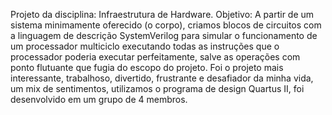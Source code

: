 Projeto da disciplina: Infraestrutura de Hardware.
Objetivo: A partir de um sistema minimamente oferecido (o corpo), criamos blocos de circuitos com a linguagem de descrição SystemVerilog para simular o funcionamento de um processador multiciclo executando todas as instruções que o processador poderia executar perfeitamente, salve as operações com ponto flutuante que fugia do escopo do projeto. Foi o projeto mais interessante, trabalhoso, divertido, frustrante e desafiador da minha vida, um mix de sentimentos, utilizamos o programa de design Quartus II, foi desenvolvido em um grupo de 4 membros.